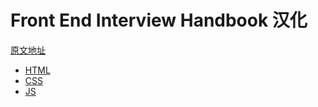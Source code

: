 # Front End Interview Handbook 汉化

[原文地址](https://github.com/yangshun/front-end-interview-handbook)

* [HTML](./HTML.md)
* [CSS](./CSS.md)
* [JS](./JS.md)
